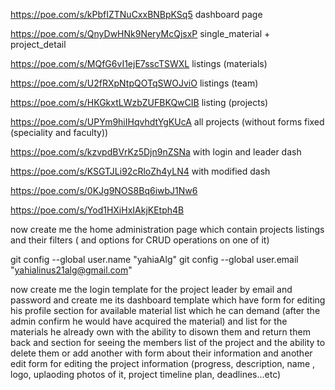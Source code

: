 https://poe.com/s/kPbfIZTNuCxxBNBpKSq5
dashboard page

https://poe.com/s/QnyDwHNk9NeryMcQjsxP
single_material + project_detail

https://poe.com/s/MQfG6vI1ejE7sscTSWXL
listings (materials)

https://poe.com/s/U2fRXpNtpQOTqSWOJviO
listings (team)

https://poe.com/s/HKGkxtLWzbZUFBKQwCIB
listing (projects)

https://poe.com/s/UPYm9hiIHqvhdtYgKUcA
all projects (without forms fixed (speciality and faculty))

https://poe.com/s/kzvpdBVrKz5Djn9nZSNa
with login and leader dash

https://poe.com/s/KSGTJLi92cRloZh4yLN4
with modified dash

https://poe.com/s/0KJg9NOS8Bq6iwbJ1Nw6

https://poe.com/s/Yod1HXiHxIAkjKEtph4B

now create me the home administration page which contain projects listings and their filters ( and options for CRUD operations on one of it)

git config --global user.name "yahiaAlg"
git config --global user.email "yahialinus21alg@gmail.com"

now create me the login template for the project leader by email and password and create me its dashboard template which have form for editing his profile section for available material list which he can demand (after the admin confirm he would have acquired the material) and list for the materials he already own with the ability to disown them and return them back and section for seeing the members list of the project and the ability to delete them or add another with form about their information and another edit form for editing the project information (progress, description, name , logo, uplaoding photos of it, project timeline plan, deadlines...etc)

